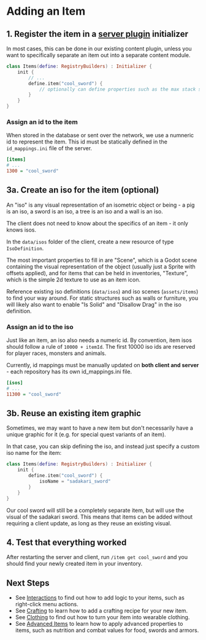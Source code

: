 # Adding an Item

## 1. Register the item in a [server plugin](server-plugins.md) initializer

In most cases, this can be done in our existing content plugin, unless you want to specifically separate an item out into a separate content module.

```kotlin
class Items(define: RegistryBuilders) : Initializer {
    init {
        // ...
        define.item("cool_sword") {
            // optionally can define properties such as the max stack size or tags
        }
    }
}
```

### Assign an id to the item

When stored in the database or sent over the network, we use a numneric id to represent the item. This id must be statically defined in the `id_mappings.ini` file of the server.

```ini
[items]
# ...
1300 = "cool_sword"
```

## 3a. Create an iso for the item (optional)

An "iso" is any visual representation of an isometric object or being - a pig is an iso, a sword is an iso, a tree is an iso and a wall is an iso.

The client does not need to know about the specifics of an item - it only knows isos.

In the `data/isos` folder of the client, create a new resource of type `IsoDefinition`.

The most important properties to fill in are "Scene", which is a Godot scene containing the visual representation of the object (usually just a Sprite with offsets applied), 
and for items that can be held in inventories, "Texture", which is the simple 2d texture to use as an item icon.

Reference existing iso definitions (`data/isos`) and iso scenes (`assets/items`) to find your way around. For static structures such as walls or furniture, you will likely also want to enable "Is Solid" and "Disallow Drag" in the iso definition.

### Assign an id to the iso

Just like an item, an iso also needs a numeric id. By convention, item isos should follow a rule of `10000 + itemId`. The first 10000 iso ids are reserved for player races, monsters and animals.

Currently, id mappings must be manually updated on **both client and server** - each repository has its own id_mappings.ini file.

```ini
[isos]
# ...
11300 = "cool_sword"
```

## 3b. Reuse an existing item graphic

Sometimes, we may want to have a new item but don't necessarily have a unique graphic for it (e.g. for special quest variants of an item).

In that case, you can skip defining the iso, and instead just specify a custom iso name for the item:

```kotlin
class Items(define: RegistryBuilders) : Initializer {
    init {
        define.item("cool_sword") {
            isoName = "sadakari_sword"
        }
    }
}
```

Our cool sword will still be a completely separate item, but will use the visual of the sadakari sword. This means that items can be added without requiring a client update, as long as they reuse an existing visual.

## 4. Test that everything worked

After restarting the server and client, run `/item get cool_sword` and you should find your newly created item in your inventory.

## Next Steps

- See [Interactions](interactions.md) to find out how to add logic to your items, such as right-click menu actions.
- See [Crafting](crafting.md) to learn how to add a crafting recipe for your new item.
- See [Clothing](clothing.md) to find out how to turn your item into wearable clothing.
- See [Advanced Items](items-advanced.md) to learn how to apply advanced properties to items, such as nutrition and combat values for food, swords and armors.
